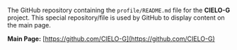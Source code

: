 The GitHub repository containing the `profile/README.md` file for the **CIELO-G** project. This special repository/file is used by GitHub to display content on the main page.

**Main Page:** [https://github.com/CIELO-G](https://github.com/CIELO-G)
